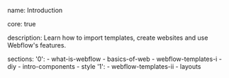 name: Introduction

core: true

description: Learn how to import templates, create websites and use Webflow's features.

sections:
  '0':
    - what-is-webflow
    - basics-of-web
    - webflow-templates-i
    - diy
    - intro-components
    - style
  '1':
    - webflow-templates-ii
    - layouts


